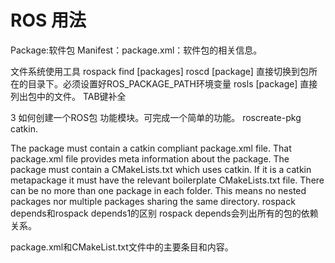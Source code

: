 # ROS 用法
Package:软件包
Manifest：package.xml：软件包的相关信息。

文件系统使用工具
rospack find [packages]
roscd [package] 直接切换到包所在的目录下。必须设置好ROS_PACKAGE_PATH环境变量
rosls [package] 直接列出包中的文件。
TAB键补全


3 如何创建一个ROS包
	功能模块。可完成一个简单的功能。
roscreate-pkg catkin.

The package must contain a catkin compliant package.xml file.
That package.xml file provides meta information about the package.
The package must contain a CMakeLists.txt which uses catkin. If it is a catkin metapackage it must have the relevant boilerplate CMakeLists.txt file.
There can be no more than one package in each folder.
This means no nested packages nor multiple packages sharing the same directory.
rospack depends和rospack depends1的区别
rospack depends会列出所有的包的依赖关系。

package.xml和CMakeList.txt文件中的主要条目和内容。
